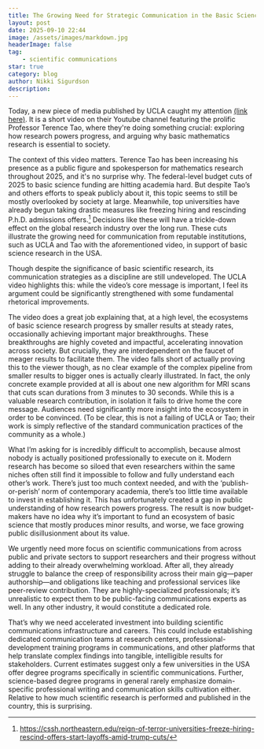 ```yaml
---
title: The Growing Need for Strategic Communication in the Basic Sciences
layout: post
date: 2025-09-10 22:44
image: /assets/images/markdown.jpg
headerImage: false
tag:
    - scientific communications
star: true
category: blog
author: Nikki Sigurdson
description:
---
```


Today, a new piece of media published by UCLA caught my attention [(link here)](https://www.youtube.com/watch?v=skWt_PZosik). It is a short video on their Youtube channel featuring the prolific Professor Terence Tao, where they're doing something crucial: exploring how research powers progress, and arguing why basic mathematics research is essential to society.

The context of this video matters. Terence Tao has been increasing his presence as a public figure and spokesperson for mathematics research throughout 2025, and it's no surprise why. The federal-level budget cuts of 2025 to basic science funding are hitting academia hard. But despite Tao’s and others efforts to speak publicly about it, this topic seems to still be mostly overlooked by society at large. Meanwhile, top universities have already begun taking drastic measures like freezing hiring and rescinding P.h.D. admissions offers.[^1] Decisions like these will have a trickle-down effect on the global research industry over the long run. These cuts illustrate the growing need for communication from reputable institutions, such as UCLA and Tao with the aforementioned video, in support of basic science research in the USA.

Though despite the significance of basic scientific research, its communication strategies as a discipline are still undeveloped. The UCLA video highlights this: while the video’s core message is important, I feel its argument could be significantly strengthened with some fundamental rhetorical improvements.

The video does a great job explaining that, at a high level, the ecosystems of basic science research progress by smaller results at steady rates, occasionally achieving important major breakthroughs. These breakthroughs are highly coveted and impactful, accelerating innovation across society. But crucially, they are interdependent on the faucet of meager results to facilitate them. The video falls short of actually proving this to the viewer though, as no clear example of the complex pipeline from smaller results to bigger ones is actually clearly illustrated. In fact, the only concrete example provided at all is about one new algorithm for MRI scans that cuts scan durations from 3 minutes to 30 seconds. While this is a valuable research contribution, in isolation it fails to drive home the core message. Audiences need significantly more insight into the ecosystem in order to be convinced. (To be clear, this is not a failing of UCLA or Tao; their work is simply reflective of the standard communication practices of the community as a whole.)

What I’m asking for is incredibly difficult to accomplish, because almost nobody is actually positioned professionally to execute on it. Modern research has become so siloed that even researchers within the same niches often still find it impossible to follow and fully understand each other’s work. There’s just too much context needed, and with the ‘publish-or-perish’ norm of contemporary academia, there’s too little time available to invest in establishing it. This has unfortunately created a gap in public understanding of how research powers progress. The result is now budget-makers have no idea why it’s important to fund an ecosystem of basic science that mostly produces minor results, and worse, we face growing public disillusionment about its value.

We urgently need more focus on scientific communications from across public and private sectors to support researchers and their progress without adding to their already overwhelming workload. After all, they already struggle to balance the creep of responsibility across their main gig—paper authorship—and obligations like teaching and professional services like peer-review contribution. They are highly-specialized professionals; it’s unrealistic to expect them to be public-facing communications experts as well. In any other industry, it would constitute a dedicated role.

That’s why we need accelerated investment into building scientific communications infrastructure and careers. This could include establishing dedicated communication teams at research centers, professional-development training programs in communications, and other platforms that help translate complex findings into tangible, intelligible results for stakeholders. Current estimates suggest only a few universities in the USA offer degree programs specifically in scientific communications. Further, science-based degree programs in general rarely emphasize domain-specific professional writing and communication skills cultivation either. Relative to how much scientific research is performed and published in the country, this is surprising.

[^1]: https://cssh.northeastern.edu/reign-of-terror-universities-freeze-hiring-rescind-offers-start-layoffs-amid-trump-cuts/
